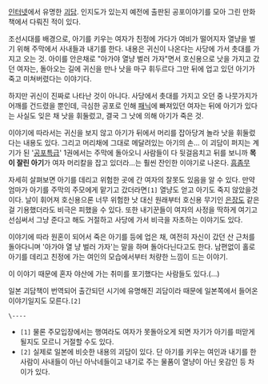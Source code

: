 [인터넷](%EC%9D%B8%ED%84%B0%EB%84%B7.md)에서 유명한 [괴담](%EA%B4%B4%EB%8B%B4.md).
인지도가 있는지 예전에 출판된 공포이야기를 모아 그린 만화책에서 다뤄진 적이 있다.

조선시대를 배경으로, 아기를 키우는 여자가 친정에 가다가 여비가 떨어지자 열냥을 벌기 위해 주막에서 사내들과 내기를 한다. 내용은 귀신이
나온다는 사당에 가서 촛대를 가지고 오는 것. 아이를 안은채로 "아가야 열냥 벌러 가자"면서 호신용으로 낫을 가지고 갔던 여자는, 돌아오는
길에 귀신을 만나 낫을 마구 휘두르다 그만 뒤에 업고 있던 아기가 죽고 미쳐버렸다는 이야기다.

하지만 귀신이 진짜로 나타난 것이 아니다. 사당에서 촛대를 가지고 오던 중 나뭇가지가 어깨를 건드렸을 뿐인데, 극심한 공포로 인해
[패닉](%ED%8C%A8%EB%8B%89.md)에 빠져있던 여자는 뒤에 아기가 있다는 사실도 잊은 채 낫을 휘둘렀고, 결국 그 낫에
의해 아기가 죽은 것.

이야기에 따라서는 귀신을 보지 않고 아기가 뒤에서 머리를 잡아당겨 놀라 낫을 휘둘렀다는 내용도 있다. 그리고 머리채에 그대로 메달려있는
아기의 손... 이 괴담이 퍼지는 계기가 된 '[공포특급](%EA%B3%B5%ED%8F%AC%ED%8A%B9%EA%B8%89.md)'
1권에서는 주막에 돌아오니 사람들이 다 뒷걸음치고 뒤를 보니까 **목이 잘린 아기**가 여자 머리칼을 잡고 있더라…는 훨씬 잔인한 이야기로
나온다. [흠좀무](%ED%9D%A0%EC%A2%80%EB%AC%B4.md)

자세히 살펴보면 아기를 데리고 위험한 곳에 간 여자의 잘못도 있음을 알 수 있다. 만약 엄마가 아기를 주막의 주모에게 맡기고
갔더라면`[1]` 열냥도 얻고 아기도 죽지 않았을것이다. 날이 휘어져 호신용으론 너무 위험한 낫 대신 원래부터 호신용 무기인
[은장도](%EC%9D%80%EC%9E%A5%EB%8F%84.md) 같은 걸 기용했더라도 비극은 피했을 수 있다. 또한 내기꾼들이
여자의 사정을 딱하게 여기고 선심써서 그냥 준다고 해도 거절하고 사당에 가서 비극을 자초하는 이야기도 있다.

이야기에 따라 원혼이 되어서 죽은 아기를 등에 업은 채, 여전히 자신이 갔던 산 근처를 돌아다니며 '아가야 열 냥 벌러 가자'는 말을 하며
돌아다닌다고도 한다. 남편없이 홀로 아기를 데리고 친정에 가는 여인의 모습에서부터 처량한 느낌이 드는 이야기.

이 이야기 때문에 혼자 야산에 가는 취미를 포기했다는 사람들도 있다.(...)

일본 괴담책이 번역되어 출간되던 시기에 유명해진 괴담이라 때문에 일본쪽에서 들어온 이야기일지도 모른다.`[2]`

`\----`

  * `[1]` 물론 주모입장에서는 행여라도 여자가 못돌아오게 되면 자기가 아기를 떠맏게 될지도 모르니 거절할 수도 있다.
  * `[2]` 실제로 일본에 비슷한 내용의 괴담이 있다. 단 아기를 키우는 여인과 내기를 한 사람이 사내들이 아닌 아낙네들이고 내기로 주는 물품이 열냥이 아닌 옷감인 등 차이가 있다.

